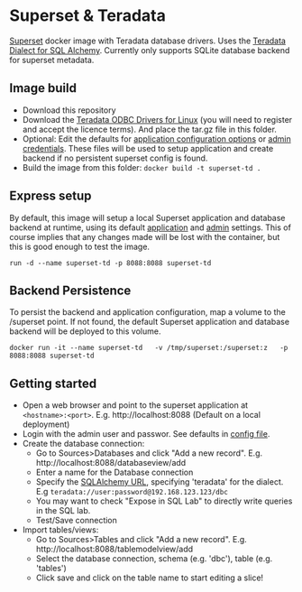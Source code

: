 # Superset & Teradata
[Superset](https://github.com/apache/incubator-superset) docker image with Teradata database drivers. 
Uses the [Teradata Dialect for SQL Alchemy](https://github.com/Teradata/sqlalchemy-teradata).
Currently only supports SQLite database backend for superset metadata.

## Image build
* Download this repository
* Download the [Teradata ODBC Drivers for Linux](http://downloads.teradata.com/download/connectivity/odbc-driver/linux) (you will need to register and accept the licence terms). And place the tar.gz file in this folder.
* Optional: Edit the defaults for [application configuration options](superset.cfg) or [admin credentials](admin.cfg). These files will be used to setup application and create backend if no persistent superset config is found.
* Build the image from this folder: 
`docker build -t superset-td .`

## Express setup
By default, this image will setup a local Superset application and database backend at runtime, using its default [application](superset.cfg) and [admin](admin.cfg) settings.
This of course implies that any changes made will be lost with the container, but this is good enough to test the image. 

`run -d --name superset-td -p 8088:8088 superset-td`

## Backend Persistence
To persist the backend and application configuration, map a volume to the /superset point.
If not found, the default Superset application and database backend will be deployed to this volume.

`docker run -it --name superset-td   -v /tmp/superset:/superset:z   -p 8088:8088 superset-td`

## Getting started
* Open a web browser and point to the superset application at `<hostname>:<port>`. E.g. http://localhost:8088
 (Default on a local deployment)
* Login with the admin user and passwor. See defaults in [config file](admin.cfg).
* Create the database connection:
    * Go to Sources>Databases and click "Add a new record". E.g. http://localhost:8088/databaseview/add
    * Enter a name for the Database connection
    * Specify the [SQLAlchemy URL](http://docs.sqlalchemy.org/en/rel_1_0/core/engines.html#database-urls), specifying 'teradata' for the dialect. E.g `teradata://user:password@192.168.123.123/dbc`
    * You may want to check "Expose in SQL Lab" to directly write queries in the SQL lab.
    * Test/Save connection
* Import tables/views:
    * Go to Sources>Tables and click "Add a new record". E.g. http://localhost:8088/tablemodelview/add
    * Select the database connection, schema (e.g. 'dbc'), table (e.g. 'tables')
    * Click save and click on the table name to start editing a slice!
